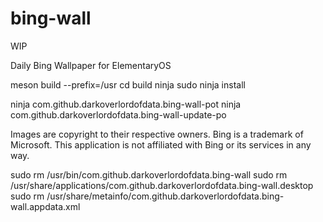 # bing-wall

WIP

Daily Bing Wallpaper for ElementaryOS

meson build --prefix=/usr
cd build
ninja
sudo ninja install

ninja com.github.darkoverlordofdata.bing-wall-pot
ninja com.github.darkoverlordofdata.bing-wall-update-po

Images are copyright to their respective owners. Bing is a trademark of Microsoft. This application is not affiliated with Bing or its services in any way.

sudo rm /usr/bin/com.github.darkoverlordofdata.bing-wall
sudo rm /usr/share/applications/com.github.darkoverlordofdata.bing-wall.desktop
sudo rm /usr/share/metainfo/com.github.darkoverlordofdata.bing-wall.appdata.xml


